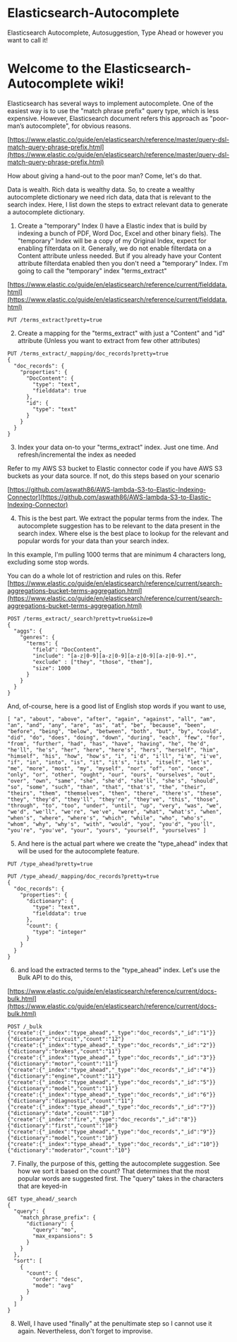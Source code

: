 # Elasticsearch-Autocomplete
Elasticsearch Autocomplete, Autosuggestion, Type Ahead or however you want to call it!

# Welcome to the Elasticsearch-Autocomplete wiki!

Elasticsearch has several ways to implement autocomplete. One of the easiest way is to use the "match phrase prefix" query type, which is less expensive. However, Elasticsearch document refers this approach as "poor-man’s autocomplete", for obvious reasons. 

[https://www.elastic.co/guide/en/elasticsearch/reference/master/query-dsl-match-query-phrase-prefix.html](https://www.elastic.co/guide/en/elasticsearch/reference/master/query-dsl-match-query-phrase-prefix.html)

How about giving a hand-out to the poor man? Come, let's do that.

Data is wealth. Rich data is wealthy data. So, to create a wealthy autocomplete dictionary we need rich data, data that is relevant to the search index. Here, I list down the steps to extract relevant data to generate a autocomplete dictionary.

1. Create a "temporary" Index (I have a Elastic index that is build by indexing a bunch of PDF, Word Doc, Excel and other binary fiels). The "temporary" Index will be a copy of my Original Index, expect for enabling filterdata on it. Generally, we do not enable filterdata on a Content attribute unless needed. But if you already have your Content attribute filterdata enabled then you don't need a "temporary" Index. I'm going to call the "temporary" index "terms_extract" 

[https://www.elastic.co/guide/en/elasticsearch/reference/current/fielddata.html](https://www.elastic.co/guide/en/elasticsearch/reference/current/fielddata.html)

``` PUT /terms_extract?pretty=true ```

2. Create a mapping for the "terms_extract" with just a "Content" and "id" attribute (Unless you want to extract from few other attributes)

```
PUT /terms_extract/_mapping/doc_records?pretty=true
{
  "doc_records": {
    "properties": {
      "DocContent": {
        "type": "text",
        "fielddata": true
      },
      "id": {
        "type": "text"
      }
    }
  }
}
```

3. Index your data on-to your "terms_extract" index. Just one time. And refresh/incremental the index as needed

Refer to my AWS S3 bucket to Elastic connector code if you have AWS S3 buckets as your data source. If not, do this steps based on your scenario

[https://github.com/aswath86/AWS-lambda-S3-to-Elastic-Indexing-Connector](https://github.com/aswath86/AWS-lambda-S3-to-Elastic-Indexing-Connector)

4. This is the best part. We extract the popular terms from the index. The autocomplete suggestion has to be relevant to the data present in the search index. Where else is the best place to lookup for the relevant and popular words for your data than your search index.

In this example, I'm pulling 1000 terms that are minimum 4 characters long, excluding some stop words.

You can do a whole lot of restriction and rules on this. Refer [https://www.elastic.co/guide/en/elasticsearch/reference/current/search-aggregations-bucket-terms-aggregation.html](https://www.elastic.co/guide/en/elasticsearch/reference/current/search-aggregations-bucket-terms-aggregation.html)

```
POST /terms_extract/_search?pretty=true&size=0
{
  "aggs": {
    "genres": {
      "terms": {
        "field": "DocContent",
        "include": "[a-z|0-9][a-z|0-9][a-z|0-9][a-z|0-9].*",
        "exclude" : ["they", "those", "them"],
        "size": 1000
      }
    }
  }
}
```

And, of-course, here is a good list of English stop words if you want to use,

```
[ "a", "about", "above", "after", "again", "against", "all", "am", "an", "and", "any", "are", "as", "at", "be", "because", "been", "before", "being", "below", "between", "both", "but", "by", "could", "did", "do", "does", "doing", "down", "during", "each", "few", "for", "from", "further", "had", "has", "have", "having", "he", "he'd", "he'll", "he's", "her", "here", "here's", "hers", "herself", "him", "himself", "his", "how", "how's", "i", "i'd", "i'll", "i'm", "i've", "if", "in", "into", "is", "it", "it's", "its", "itself", "let's", "me", "more", "most", "my", "myself", "nor", "of", "on", "once", "only", "or", "other", "ought", "our", "ours", "ourselves", "out", "over", "own", "same", "she", "she'd", "she'll", "she's", "should", "so", "some", "such", "than", "that", "that's", "the", "their", "theirs", "them", "themselves", "then", "there", "there's", "these", "they", "they'd", "they'll", "they're", "they've", "this", "those", "through", "to", "too", "under", "until", "up", "very", "was", "we", "we'd", "we'll", "we're", "we've", "were", "what", "what's", "when", "when's", "where", "where's", "which", "while", "who", "who's", "whom", "why", "why's", "with", "would", "you", "you'd", "you'll", "you're", "you've", "your", "yours", "yourself", "yourselves" ]
```


5. And here is the actual part where we create the "type_ahead" index that will be used for the autocomplete feature.

```
PUT /type_ahead?pretty=true
```

```
PUT /type_ahead/_mapping/doc_records?pretty=true
{
  "doc_records": {
    "properties": {
      "dictionary": {
        "type": "text",
        "fielddata": true
      },
      "count": {
        "type": "integer"
      }
    }
  }
}
```

6. and load the extracted terms to the "type_ahead" index. Let's use the Bulk API to do this,

[https://www.elastic.co/guide/en/elasticsearch/reference/current/docs-bulk.html](https://www.elastic.co/guide/en/elasticsearch/reference/current/docs-bulk.html)

```
POST /_bulk
{"create":{"_index":"type_ahead","_type":"doc_records","_id":"1"}}
{"dictionary":"circuit","count":"12"}
{"create":{"_index":"type_ahead","_type":"doc_records","_id":"2"}}
{"dictionary":"brakes","count":"11"}
{"create":{"_index":"type_ahead","_type":"doc_records","_id":"3"}}
{"dictionary":"motor","count":"11"}
{"create":{"_index":"type_ahead","_type":"doc_records","_id":"4"}}
{"dictionary":"engine","count":"11"}
{"create":{"_index":"type_ahead","_type":"doc_records","_id":"5"}}
{"dictionary":"model","count":"11"}
{"create":{"_index":"type_ahead","_type":"doc_records","_id":"6"}}
{"dictionary":"diagnostic","count":"11"}
{"create":{"_index":"type_ahead","_type":"doc_records","_id":"7"}}
{"dictionary":"date","count":"10"}
{"create":{"_index":"fire","_type":"doc_records","_id":"8"}}
{"dictionary":"first","count":"10"}
{"create":{"_index":"type_ahead","_type":"doc_records","_id":"9"}}
{"dictionary":"model","count":"10"}
{"create":{"_index":"type_ahead","_type":"doc_records","_id":"10"}}
{"dictionary":"moderator","count":"10"}
```


7. Finally, the purpose of this, getting the autocomplete suggestion. See how we sort it based on the count? That determines that the most popular words are suggested first. The "query" takes in the characters that are keyed-in

```
GET type_ahead/_search
{
  "query": {
    "match_phrase_prefix": {
      "dictionary": {
        "query": "mo",
        "max_expansions": 5
      }
    }
  },
  "sort": [
    {
      "count": {
        "order": "desc",
        "mode": "avg"
      }
    }
  ]
}
```

8. Well, I have used "finally" at the penultimate step so I cannot use it again. Nevertheless, don't forget to improvise. 
